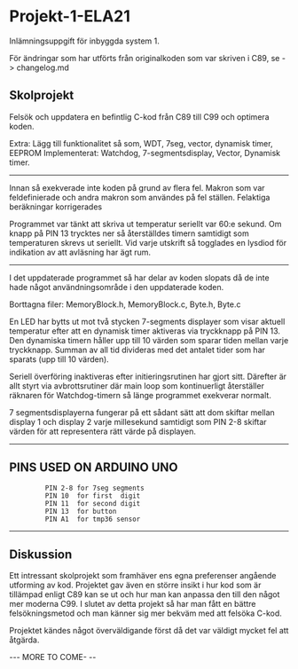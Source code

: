 # Projekt-1-ELA21
Inlämningsuppgift för inbyggda system 1.

För ändringar som har utförts från originalkoden som var skriven i C89, se -> changelog.md

## Skolprojekt
 Felsök och uppdatera en befintlig C-kod från C89 till C99 och optimera
 koden.

 Extra: Lägg till funktionalitet så som, WDT, 7seg, vector, dynamisk timer,
 EEPROM
 Implementerat:  Watchdog, 7-segmentsdisplay, Vector, Dynamisk timer.
 *****************************************************************************
 Innan så exekverade inte koden på grund av flera fel.
 Makron som var feldefinierade och andra makron som användes på fel ställen.
 Felaktiga beräkningar korrigerades

 Programmet var tänkt att skriva ut temperatur seriellt var 60:e sekund.
 Om knapp på PIN 13 trycktes ner så återställdes timern samtidigt som
 temperaturen skrevs ut seriellt.
 Vid varje utskrift så togglades en lysdiod för indikation av att avläsning
 har ägt rum.
 *****************************************************************************
 I det uppdaterade programmet så har  delar av koden slopats då de inte
 hade något användningsområde i den uppdaterade koden.

 Borttagna filer: MemoryBlock.h, MemoryBlock.c, Byte.h, Byte.c	

 En LED har bytts ut mot två stycken 7-segments displayer som visar aktuell
 temperatur efter att en dynamisk timer aktiveras via tryckknapp på PIN 13.
 Den dynamiska timern håller upp till 10 värden som sparar tiden mellan
 varje tryckknapp. Summan av all tid divideras med det antalet tider som har
 sparats (upp till 10 värden).

 Seriell överföring inaktiveras efter initieringsrutinen har gjort sitt.
 Därefter är allt styrt via avbrottsrutiner där main loop som kontinuerligt
 återställer räknaren för Watchdog-timern så länge programmet exekverar
 normalt.
 
 7 segmentsdisplayerna fungerar på ett sådant sätt att dom skiftar mellan
 display 1 och display 2 varje millesekund samtidigt som PIN 2-8 skiftar
 värden för att representera rätt värde på displayen.

 *****************************************************************************
 
 ##                      PINS USED ON ARDUINO UNO
			 PIN 2-8 for 7seg segments
			 PIN 10  for first  digit
			 PIN 11  for second digit
			 PIN 13  for button
			 PIN A1  for tmp36 sensor
 *****************************************************************************
 
## Diskussion

Ett intressant skolprojekt som framhäver ens egna preferenser angående utforming av kod. Projektet gav även en större insikt i hur kod som är tillämpad enligt C89 kan se ut och hur man kan anpassa den till den något mer moderna C99. 
I slutet av detta projekt så har man fått en bättre felsökningsmetod och man känner sig mer bekväm med att felsöka C-kod.

Projektet kändes något överväldigande först då det var väldigt mycket fel att åtgärda.

--- MORE TO COME- --
